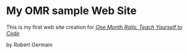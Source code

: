 # My OMR sample Web Site

This is my first web site creation for
[*One Month Rails: Teach Yourself to Code*](http://onemonthrails.com)

by Robert Germain